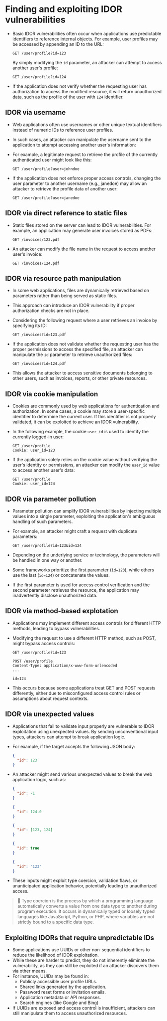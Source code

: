 # Finding and exploiting IDOR vulnerabilities

* Basic IDOR vulnerabilities often occur when applications use predictable identifiers to reference internal objects. For example, user profiles may be accessed by appending an ID to the URL:

  ```http
  GET /user/profile?id=123
  ```

  By simply modifying the `id` parameter, an attacker can attempt to access another user's profile:

  ```http
  GET /user/profile?id=124
  ```

* If the application does not verify whether the requesting user has authorization to access the modified resource, it will return unauthorized data, such as the profile of the user with `124` identifier.

## IDOR via username

* Web applications often use usernames or other unique textual identifiers instead of numeric IDs to reference user profiles.
* In such cases, an attacker can manipulate the username sent to the application to attempt accessing another user's information:
* For example, a legitimate request to retrieve the profile of the currently authenticated user might look like this:

  ```http
  GET /user/profile?user=johndoe
  ```

* If the application does not enforce proper access controls, changing the user parameter to another username (e.g., janedoe) may allow an attacker to retrieve the profile data of another user:

  ```http
  GET /user/profile?user=janedoe
  ```

## IDOR via direct reference to static files

* Static files stored on the server can lead to IDOR vulnerabilities. For example, an application may generate user invoices stored as PDFs:

  ```http
  GET /invoices/123.pdf
  ```

* An attacker can modify the file name in the request to access another user's invoice:

  ```http
  GET /invoices/124.pdf
  ```

## IDOR via resource path manipulation

* In some web applications, files are dynamically retrieved based on parameters rather than being served as static files.
* This approach can introduce an IDOR vulnerability if proper authorization checks are not in place.
* Considering the following request where a user retrieves an invoice by specifying its ID:

  ```http
  GET /invoices?id=123.pdf
  ```

* If the application does not validate whether the requesting user has the proper permissions to access the specified file, an attacker can manipulate the `id` parameter to retrieve unauthorized files:

  ```http
  GET /invoices?id=124.pdf
  ```

* This allows the attacker to access sensitive documents belonging to other users, such as invoices, reports, or other private resources.

## IDOR via cookie manipulation

* Cookies are commonly used by web applications for authentication and authorization. In some cases, a cookie may store a user-specific identifier to determine the current user. If this identifier is not properly validated, it can be exploited to achieve an IDOR vulnerability.
* In the following example, the cookie `user_id` is used to identify the currently logged-in user:

  ```http
  GET /user/profile
  Cookie: user_id=123
  ```

* If the application solely relies on the cookie value without verifying the user's identity or permissions, an attacker can modify the `user_id` value to access another user's data:

  ```http
  GET /user/profile
  Cookie: user_id=124
  ```

## IDOR via parameter pollution

* Parameter pollution can amplify IDOR vulnerabilities by injecting multiple values into a single parameter, exploiting the application's ambiguous handling of such parameters.

* For example, an attacker might craft a request with duplicate parameters:

  ```http
  GET /user/profile?id=123&id=124
  ```

* Depending on the underlying service or technology, the parameters will be handled in one way or another.
* Some frameworks prioritize the first parameter (`id=123`), while others use the last (`id=124`) or concatenate the values.
* If the first parameter is used for access control verification and the second parameter retrieves the resource, the application may inadvertently disclose unauthorized data.

## IDOR via method-based explotation

* Applications may implement different access controls for different HTTP methods, leading to bypass vulnerabilities.
* Modifying the request to use a different HTTP method, such as POST, might bypass access controls:

  ```http
  GET /user/profile?id=123
  ```

  ```http
  POST /user/profile
  Content-Type: application/x-www-form-urlencoded
  ...

  id=124
  ```

* This occurs because some applications treat GET and POST requests differently, either due to misconfigured access control rules or assumptions about request contexts.

## IDOR via unexpected values

* Applications that fail to validate input properly are vulnerable to IDOR exploitation using unexpected values. By sending unconventional input types, attackers can attempt to break application logic.
* For example, if the target accepts the following JSON body:

  ```json
  {
    "id": 123
  }
  ```

* An attacker might send various unexpected values to break the web application logic, such as:

  ```json
  {
    "id": -1
  }
  ```

  ```json
  {
    "id": 124.0
  }
  ```

  ```json
  {
    "id": [123, 124]
  }
  ```

  ```json
  {
    "id": true
  }
  ```

  ```json
  {
    "id": "123"
  }
  ```

* These inputs might exploit type coercion, validation flaws, or unanticipated application behavior, potentially leading to unauthorized access.

> :older_man: Type coercion is the process by which a programming language automatically converts a value from one data type to another during program execution. It occurs in dynamically typed or loosely typed languages like JavaScript, Python, or PHP, where variables are not strictly bound to a specific data type.

## Exploiting IDORs that require unpredictable IDs

* Some applications use UUIDs or other non-sequential identifiers to reduce the likelihood of IDOR exploitation.
* While these are harder to predict, they do not inherently eliminate the vulnerability, as they can still be exploited if an attacker discovers them via other means.
* For instance, UUIDs may be found in:
  * Publicly accessible user profile URLs.
  * Shared links generated by the application.
  * Password reset forms or invitation emails.
  * Application metadata or API responses.
  * Search engines (like Google and Bing)
* If UUIDs are exposed and access control is insufficient, attackers can still manipulate them to access unauthorized resources.
